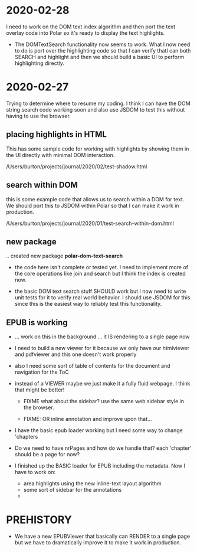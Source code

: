 # 2020-02-28

I need to work on the DOM text index algorithm and then port the text overlay 
code into Polar so it's ready to display the text highlights.

- The DOMTextSearch functionality now seems to work. What I now need to do is
  port over the highlighting code so that I can verify thatI can both SEARCH
  and highlight and then we should build a basic UI to perform highlighting 
  directly.   

# 2020-02-27

Trying to determine where to resume my coding. I think I can have the DOM 
string search code working soon and also use JSDOM to test this without having
to use the browser.

## placing highlights in HTML

This has some sample code for working with highlights by showing them in the UI 
directly with minimal DOM interaction. 

/Users/burton/projects/journal/2020/02/test-shadow.html

## search within DOM

this is some example code that allows us to search within a DOM for text.  We
should port this to JSDOM within Polar so that I can make it work in production.

/Users/burton/projects/journal/2020/01/test-search-within-dom.html 

## new package

.. created new package **polar-dom-text-search**

- the code here isn't complete or tested yet.  I need to implement more of the 
  core operations like join and search but I think the index is created now.

- the basic DOM text search stuff SHOULD work but I now need to write unit tests
  for it to verify real world behavior.  I should use JSDOM for this since 
  this is the easiest way to reliably test this functionality.
  
## EPUB is working

- ... work on this in the background ... it IS rendering to a single page now
- I need to build a new viewer for it because we only have our htmlviewer and 
  pdfviewer and this one doesn't work properly
  
- also I need some sort of table of contents for the document and navigation 
  for the ToC
  
- instead of a VIEWER maybe we just make it a fully fluid webpage.  I think that
  might be better!
  
    - FIXME what about the sidebar? use the same web sidebar style in the browser.
    
    - FIXME: OR inline annotation and improve upon that... 
    
- I have the basic epub loader working but I need some way to change 'chapters

- Do we need to have nrPages and how do we handle that?  each 'chapter' should be 
  a page for now?
  
- I finished up the BASIC loader for EPUB including the metadata. Now I have to 
  work on:
    - area highlights using the new inline-text layout algorithm
    - some sort of sidebar for the annotations 
    - 

# PREHISTORY

- We have a new EPUBViewer that basically can RENDER to a single page but we 
  have to dramatically improve it to make it work in production.  
